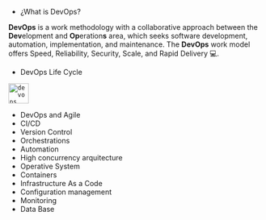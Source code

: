- ¿What is DevOps?

**DevOps** is a work methodology with a collaborative approach between the **Dev**elopment and **Op**eration**s** area, which seeks software development, automation, implementation, and maintenance. The **DevOps** work model offers Speed, Reliability, Security, Scale, and Rapid Delivery 💻.

- DevOps Life Cycle

<code><img hight="40" width="40" alt="devops life cycle" title="devops life cycle" src=image/devops-lifecycle.png></code>

- DevOps and Agile
- CI/CD
- Version Control
- Orchestrations
- Automation
- High concurrency arquitecture
- Operative System
- Containers
- Infrastructure As a Code
- Configuration management
- Monitoring
- Data Base